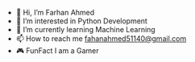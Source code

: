 






- 👋 Hi, I’m Farhan Ahmed
- 👀 I’m interested in Python Development
- 🌱 I’m currently learning Machine Learning 
- 📫 How to reach me fahanahmed51140@gmail.com
- 🎮 FunFact I am a Gamer

<!---  
farhanahmed01/farhanahmed01 is a ✨ special ✨ repository because its `README.md` (this file) appears on your GitHub profile.
You can click the Preview link to take a look at your changes.
--->

